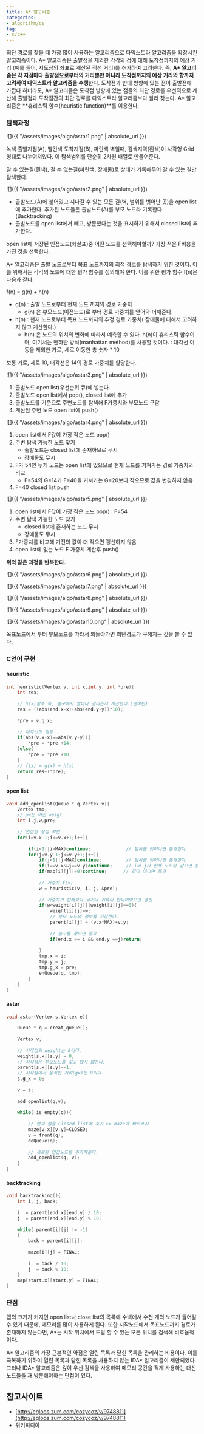 ```yaml
---
title: A* 알고리즘
categories:
- algorithm/ds
tag:
- c/c++
---
```




최단 경로를 찾을 때 가장 많이 사용하는 알고리즘으로 다익스트라 알고리즘을 확장시킨 알고리즘이다. A* 알고리즘은 출발점을 제외한 각각의 점에 대해 도착점까지의 예상 거리 (예를 들어, 지도상의 좌표로 계산된 직선 거리)를 추가하여 고려한다. 즉, **A\* 알고리즘은 각 지점마다 출발점으로부터의 거리뿐만 아니라 도착점까지의 예상 거리의 합까지 고려하여 다익스트라 알고리즘을 수행**한다. 도착점과 반대 방향에 있는 점이 출발점에 가깝다 하더라도, A* 알고리즘은 도착점 방향에 있는 점들의 최단 경로를 우선적으로 계산해 출발점과 도착점간의 최단 경로를 다익스트라 알고리즘보다 빨리 찾는다. A* 알고리즘은 **휴리스틱 함수(heuristic function)**를 이용한다.

### 탐색과정

![]({{ "/assets/images/algo/astar1.png" | absolute_url }})  

녹색 출발지점(A), 빨간색 도착지점(B), 파란색 벽일때, 검색지역(흰색)이 사각형 Grid형태로 나누어져있다. 이 탐색범위를 단순히 2차원 배열로 만들어준다.

갈 수 있는길(흰색), 갈 수 없는길(파란색, 장애물)로 상태가 기록해두어 갈 수 있는 길만 탐색한다.

![]({{ "/assets/images/algo/astar2.png" | absolute_url }})  

- 출발노드(A)에 붙어있고 지나갈 수 있는 모든 길(벽, 범위를 벗어난 곳)을 open list에 추가한다. 추가된 노드들은 출발노드(A)를 부모 노드라 기록한다.(Backtracking)
- 출발노드를 open list에서 빼고, 방문했다는 것을 표시하기 위해서 closed list에 추가한다.

open list에 저장된 인접노드(화살표)중 어떤 노드를 선택해야할까? 가장 적은 F비용을 가진 것을 선택한다.

A* 알고리즘은 출발 노드로부터 목표 노드까지의 최적 경로를 탐색하기 위한 것이다. 이를 위해서는 각각의 노드에 대한 평가 함수를 정의해야 한다. 이를 위한 평가 함수  f(n)은 다음과 같다.

f(n) = g(n) + h(n)

- g(n) : 출발 노드로부터 현재 노드 까지의 경로 가중치
  - g(n) 은 부모노드(이전노드)로 부터 경로 가중치를 얻어와 더해준다.
- h(n) : 현재 노드로부터 목표 노드까지의 추정 경로 가중치( 장애물에 대해서 고려하지 않고 계산한다.)
  - h(n) 은 노드의 위치의 변화에 따라서 예측할 수 있다. h(n)이 휴리스틱 함수이며, 여기서는 맨하탄 방식(manhattan method)를 사용할 것이다.  : 대각선 이동을 제외한 가로, 세로 이동한 총 숫자 * 10

보통 가로, 세로 10, 대각선은 14의 경로 가중치를 할당한다.

![]({{ "/assets/images/algo/astar3.png" | absolute_url }}) 


1. 출발노드 open list(우선순위 큐)에 넣는다.
2. 출발노드 open list에서 pop(), closed list에 추가
3. 출발노드를 기준으로 주변노드를 탐색해 F가중치와 부모노드 구함
4. 계산된 주변 노드 open list에 push()

![]({{ "/assets/images/algo/astar4.png" | absolute_url }})


1. open list에서 F값이 가장 작은 노드 pop()
2. 주변 탐색 가능한 노드 찾기
    - 출발노드는 closed list에 존재하므로 무시
    - 장애물도 무시
3. F가 54인 두개 노드는 open list에 있으므로 현재 노드를 거쳐가는 경로 가중치와 비교
    - F=54의 G=14가  F=40을 거쳐가는 G=20보다 작으므로 값을 변경하지 않음
4. F=40 closed list push

![]({{ "/assets/images/algo/astar5.png" | absolute_url }})


1. open list에서 F값이 가장 작은 노드 pop() : F=54
2. 주변 탐색 가능한 노드 찾기
    - closed list에 존재하는 노드 무시
    - 장애물도 무시
3. F가중치를 비교해 기전의 값이 더 작으면 갱신하지 않음
4. open list에 없는 노드 F 가중치 계산후 push()

**위와 같은 과정을 반복한다.**

![]({{ "/assets/images/algo/astar6.png" | absolute_url }})

![]({{ "/assets/images/algo/astar7.png" | absolute_url }})

![]({{ "/assets/images/algo/astar8.png" | absolute_url }})

![]({{ "/assets/images/algo/astar9.png" | absolute_url }})

![]({{ "/assets/images/algo/astar10.png" | absolute_url }})

목표노드에서 부터 부모노드를 따라서 되돌아가면 최단경로가 구해지는 것을 볼 수 있다.  

### C언어 구현

#### heuristic

```c
int heuristic(Vertex v, int x,int y, int *pre){
    int res;
    
    // h(x)함수 즉, 출구에서 얼마나 걸리는지 계산한다.(맨하탄)
    res = ((abs(end.x-x)+abs(end.y-y))*10);
    
    *pre = v.g_x;
    
    // 대각선인 경우
    if(abs(v.x-x)==abs(v.y-y)){
        *pre = *pre +14;
    }else{
        *pre = *pre +10;
    }
    // f(x) = g(x) + h(x)
    return res+(*pre);
}
```

#### open list

```c
void add_openlist(Queue * q,Vertex v){
    Vertex tmp;
    // pw는 이전 weigt
    int i,j,w,pre;
    
    // 인접한 정점 확인
    for(i=v.x-1;i<=v.x+1;i++){
        
        if(i<1||i>MAX)continue;             // 범위를 벗어나면 통과한다.
        for(j=v.y-1;j<=v.y+1;j++){
            if(j<1||j>MAX)continue;         // 범위를 벗어나면 통과한다.
            if(i==v.x&&j==v.y)continue;     // i와 j가 현재 노드랑 같으면 통과
            if(map[i][j]!=0)continue;      // 길이 아니면 통과
            
            // 가중치 f(x)
            w = heuristic(v, i, j, &pre);
            
            // 가중치가 현재보다 낮거나 기록이 안되어있으면 갱신
            if(w<weight[i][j]||weight[i][j]==0){
                weight[i][j]=w;
                // 부모 노드의 정보를 저장한다.
                parent[i][j] = (v.x*MAX)+v.y;
                
                // 출구를 찾으면 종료
                if(end.x == i && end.y ==j)return;
                
            }
            tmp.x = i;
            tmp.y = j;
            tmp.g_x = pre;
            enQueue(q, tmp);
        }
    }   
}
```

#### astar

```c
void astar(Vertex s,Vertex e){
    
    Queue * q = creat_queue();
    
    Vertex v;
    
    // 시작점의 weight는 0이다.
    weight[s.x][s.y] = 0;
    // 시작점은 부모노드를 갖고 있지 않는다.
    parent[s.x][s.y]=-1;
    // 시작점에서 움직인 거리(gx)는 0이다.
    s.g_x = 0;
    
    v = s;
    
    add_openlist(q,v);
    
    while(!is_empty(q)){
        
        // 현재 점을 Closed list에 추가 >> maze에 바로표시
        maze[v.x][v.y]=CLOSED;
        v = front(q);
        deQueue(q);
        
        // 새로운 인접노드를 추가해준다.
        add_openlist(q, v);   
    }   
}
```

#### backtracking

```c
void backtracking(){
    int i, j, back;
    
    i  = parent[end.x][end.y] / 10;
    j  = parent[end.x][end.y] % 10;
    
    while( parent[i][j] != -1)
    {
        back = parent[i][j];
        
        maze[i][j] = FINAL;
        
        i  = back / 10;
        j  = back % 10;
    }
    map[start.x][start.y] = FINAL;
}
```



### 단점

맵의 크기가 커지면 open list나 close list의 목록에 수백에서 수천 개의 노드가 들어갈 수 있기 때문에, 메모리를 많이 사용하게 된다. 또한 시작노드에서 목표노드까지 경로가 존재하지 않는다면, A*는 시작 위치에서 도달 할 수 있는 모든 위치를 검색해 비효율적이다. 

A* 알고리즘의 가장 근본적인 약점은 열린 목록과 닫힌 목록을 관리하는 비용이다. 이를 극복하기 위하여 열린 목록과 닫힌 목록을 사용하지 않는 IDA* 알고리즘이 제안되었다. 그러나 IDA* 알고리즘은 깊이 우선 검색을 사용하여 메모리 공간을 적게 사용하는 대신 노드들을 재 방문해야하는 단점이 있다. 



## 참고사이트

- [http://egloos.zum.com/cozycoz/v/9748811](http://egloos.zum.com/cozycoz/v/9748811)
- 위키피디아

